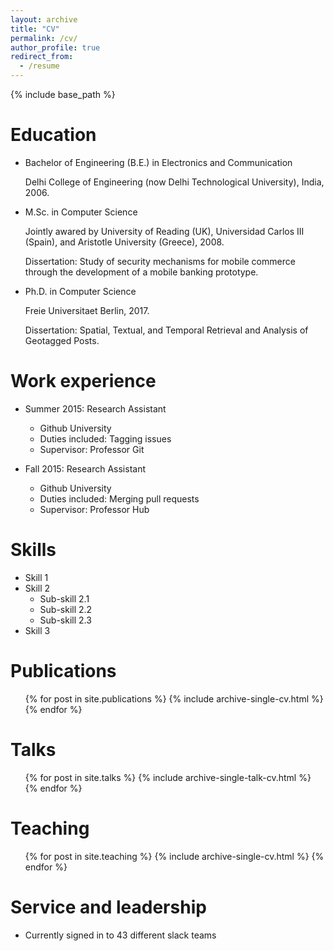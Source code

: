 ```yaml
---
layout: archive
title: "CV"
permalink: /cv/
author_profile: true
redirect_from:
  - /resume
---
```


{% include base_path %}

Education
======
* Bachelor of Engineering (B.E.) in Electronics and Communication
  
  Delhi College of Engineering (now Delhi Technological University), India, 2006.

* M.Sc. in Computer Science
  
  Jointly awared by University of Reading (UK), Universidad Carlos III (Spain), and Aristotle University (Greece), 2008.
  
  Dissertation: Study of security mechanisms for mobile commerce through the development of a mobile banking prototype.
  
* Ph.D. in Computer Science

  Freie Universitaet Berlin, 2017.
  
  Dissertation: Spatial, Textual, and Temporal Retrieval and Analysis of Geotagged Posts.
  
Work experience
======
* Summer 2015: Research Assistant
  * Github University
  * Duties included: Tagging issues
  * Supervisor: Professor Git

* Fall 2015: Research Assistant
  * Github University
  * Duties included: Merging pull requests
  * Supervisor: Professor Hub
  
Skills
======
* Skill 1
* Skill 2
  * Sub-skill 2.1
  * Sub-skill 2.2
  * Sub-skill 2.3
* Skill 3

Publications
======
  <ul>{% for post in site.publications %}
    {% include archive-single-cv.html %}
  {% endfor %}</ul>
  
Talks
======
  <ul>{% for post in site.talks %}
    {% include archive-single-talk-cv.html %}
  {% endfor %}</ul>
  
Teaching
======
  <ul>{% for post in site.teaching %}
    {% include archive-single-cv.html %}
  {% endfor %}</ul>
  
Service and leadership
======
* Currently signed in to 43 different slack teams
